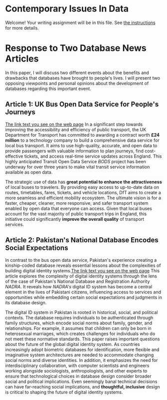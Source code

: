 # Contemporary Issues In Data

Welcome! Your writing assignment will be in this file.  See [the instructions](./instructions.md) for more details.

# Response to Two Database News Articles
In this paper, I will discuss two different events about the benefits and drawbacks that databases have brought to people's lives. I will present two opposing viewpoints and personal opinions about the development of databases regarding this important event.

## **Article 1**: UK Bus Open Data Service for People's Journeys
[The link text you see on the web page](https://www.theregister.com/2023/09/05/three_years_after_it_set/)  In a significant step towards improving the accessibility and efficiency of public transport, the UK Department for Transport has committed to awarding a contract worth **£24 million** to a technology company to build a comprehensive data service for local bus transport. It aims to use high-quality, accurate, and open data to provide passengers with valuable information to plan journeys, find cost-effective tickets, and access real-time service updates across England. This highly anticipated Transit Open Data Service _BODS_ project has been underway for over three years to make vital transit service information available as open data.

The strategic use of data has **great potential to enhance the attractiveness** of local buses to travelers. By providing easy access to up-to-date data on routes, timetables, fares, tickets, and vehicle locations, DfT aims to create a more seamless and efficient mobility ecosystem. The ultimate vision is for a faster, cheaper, cleaner, more responsive, and safer transport system enabled by open data that everyone can access. Given that local buses account for the vast majority of public transport trips in England, this initiative could significantly **improve the overall quality** of transport services.

## **Article 2**: Pakistan's National Database Encodes Social Expectations
In contrast to the bus open data service, Pakistan's experience creating a kinship-coded database reveals essential lessons about the complexities of building digital identity systems.[The link text you see on the web page](https://www.wired.com/story/pakistan-digital-database-family-design/)  This article explores the complexity of digital identity systems through the lens of the case of Pakistan's National Database and Registration Authority _NADRA_. It reveals how _NADRA's_ digital ID system has become a central element in the lives of Pakistani citizens, influencing access to services and opportunities while embedding certain social expectations and judgments in its database design.

The digital ID system in Pakistan is rooted in historical, social, and political contexts. The database requires individuals to be authenticated through family structures, which encode social norms about family, gender, and relationships. For example, it assumes that children can only be born in heterosexual marriages, which creates challenges for individuals who do not meet these normative standards. This paper raises important questions about the future of the global digital identity system. As countries increasingly adopt biometric databases for identification, more flexible and imaginative system architectures are needed to accommodate changing social norms and diverse identities. In addition, it emphasizes the need for interdisciplinary collaboration, with computer scientists and engineers working alongside sociologists, anthropologists, and other experts to ensure that technological choices in database design consider broader social and political implications. Even seemingly banal technical decisions can have far-reaching social implications, and **thoughtful, inclusive** design is critical to shaping the future of digital identity systems.